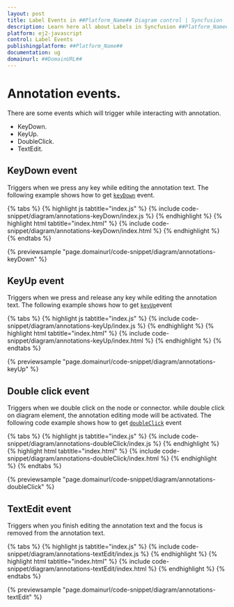 ```yaml
---
layout: post
title: Label Events in ##Platform_Name## Diagram control | Syncfusion
description: Learn here all about Labels in Syncfusion ##Platform_Name## Diagram control of Syncfusion Essential JS 2 and more.
platform: ej2-javascript
control: Label Events
publishingplatform: ##Platform_Name##
documentation: ug
domainurl: ##DomainURL##
---
```


# Annotation events.

There are some events which will trigger while interacting with annotation.
* KeyDown.
* KeyUp.
* DoubleClick.
* TextEdit.

## KeyDown event

Triggers when we press any key while editing the annotation text. The following example shows how to get [`keyDown`](../api/diagram/iKeyEventArgs/) event.

{% tabs %}
{% highlight js tabtitle="index.js" %}
{% include code-snippet/diagram/annotations-keyDown/index.js %}
{% endhighlight %}
{% highlight html tabtitle="index.html" %}
{% include code-snippet/diagram/annotations-keyDown/index.html %}
{% endhighlight %}
{% endtabs %}
        
{% previewsample "page.domainurl/code-snippet/diagram/annotations-keyDown" %}

## KeyUp event

Triggers when we press and release any key while editing the annotation text. The following example shows how to get [`keyUp`](../api/diagram/iKeyEventArgs/)event

{% tabs %}
{% highlight js tabtitle="index.js" %}
{% include code-snippet/diagram/annotations-keyUp/index.js %}
{% endhighlight %}
{% highlight html tabtitle="index.html" %}
{% include code-snippet/diagram/annotations-keyUp/index.html %}
{% endhighlight %}
{% endtabs %}
        
{% previewsample "page.domainurl/code-snippet/diagram/annotations-keyUp" %}

## Double click event

Triggers when we double click on the node or connector. while double click on diagram element, the annotation editing mode will be activated. The following code example shows how to get [`doubleClick`](../api/diagram/idoubleclickeventargs/) event

{% tabs %}
{% highlight js tabtitle="index.js" %}
{% include code-snippet/diagram/annotations-doubleClick/index.js %}
{% endhighlight %}
{% highlight html tabtitle="index.html" %}
{% include code-snippet/diagram/annotations-doubleClick/index.html %}
{% endhighlight %}
{% endtabs %}
        
{% previewsample "page.domainurl/code-snippet/diagram/annotations-doubleClick" %}

## TextEdit event

Triggers when you finish editing the annotation text and the focus is removed from the annotation text.

{% tabs %}
{% highlight js tabtitle="index.js" %}
{% include code-snippet/diagram/annotations-textEdit/index.js %}
{% endhighlight %}
{% highlight html tabtitle="index.html" %}
{% include code-snippet/diagram/annotations-textEdit/index.html %}
{% endhighlight %}
{% endtabs %}
        
{% previewsample "page.domainurl/code-snippet/diagram/annotations-textEdit" %}



